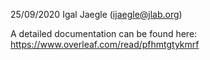 25/09/2020 Igal Jaegle (ijaegle@jlab.org)

A detailed documentation can be found here:
https://www.overleaf.com/read/pfhmtgtykmrf